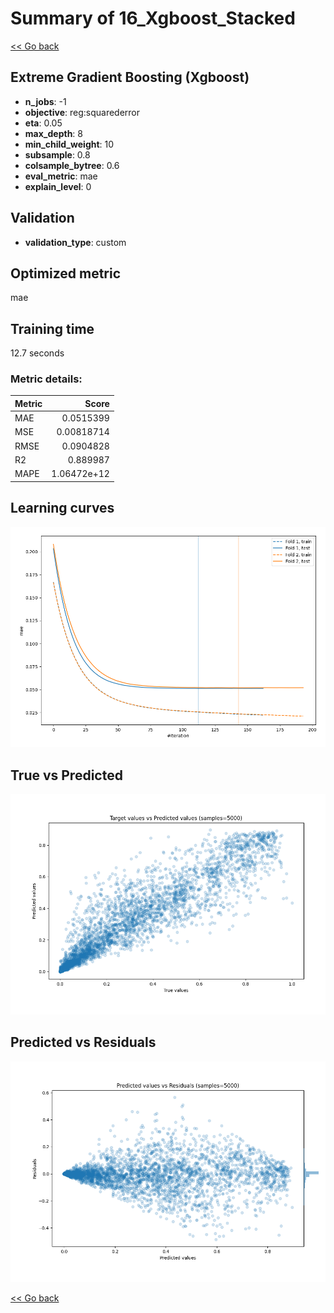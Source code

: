 # Summary of 16_Xgboost_Stacked

[<< Go back](../README.md)


## Extreme Gradient Boosting (Xgboost)
- **n_jobs**: -1
- **objective**: reg:squarederror
- **eta**: 0.05
- **max_depth**: 8
- **min_child_weight**: 10
- **subsample**: 0.8
- **colsample_bytree**: 0.6
- **eval_metric**: mae
- **explain_level**: 0

## Validation
 - **validation_type**: custom

## Optimized metric
mae

## Training time

12.7 seconds

### Metric details:
| Metric   |       Score |
|:---------|------------:|
| MAE      | 0.0515399   |
| MSE      | 0.00818714  |
| RMSE     | 0.0904828   |
| R2       | 0.889987    |
| MAPE     | 1.06472e+12 |



## Learning curves
![Learning curves](learning_curves.png)
## True vs Predicted

![True vs Predicted](true_vs_predicted.png)


## Predicted vs Residuals

![Predicted vs Residuals](predicted_vs_residuals.png)



[<< Go back](../README.md)
